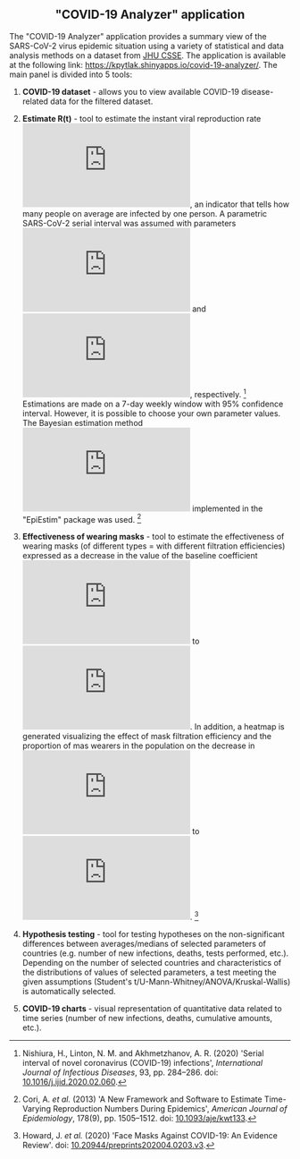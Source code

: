 ## <center>"COVID-19 Analyzer" application</center>
The "COVID-19 Analyzer" application provides a summary view of the SARS-CoV-2 virus epidemic situation using a variety of statistical and data analysis methods on a dataset from [JHU CSSE](https://github.com/CSSEGISandData/COVID-19). The application is available at the following link: https://kpytlak.shinyapps.io/covid-19-analyzer/. The main panel is divided into 5 tools:

 1. **COVID-19 dataset** - allows you to view available COVID-19 disease-related data for the filtered dataset.

 2. **Estimate R(t)** - tool to estimate the instant viral reproduction rate ![equation](https://latex.codecogs.com/gif.latex?R%28t%29), an indicator that tells how many people on average are infected by one person. A parametric SARS-CoV-2 serial interval was assumed with parameters ![equation](https://latex.codecogs.com/gif.latex?%5Cmu_%7BSI%7D%20%3D%204.8) and ![equation](https://latex.codecogs.com/gif.latex?%5Csigma_%7BSI%7D%20%3D%202.3), respectively. [^1] Estimations are made on a 7-day weekly window with 95% confidence interval. However, it is possible to choose your own parameter values. The Bayesian estimation method ![equation](https://latex.codecogs.com/gif.latex?R%28t%29) implemented in the "EpiEstim" package was used. [^2]
 3. **Effectiveness of wearing masks** - tool to estimate the effectiveness of wearing masks (of different types = with different filtration efficiencies) expressed as a decrease in the value of the baseline coefficient ![equation](https://latex.codecogs.com/gif.latex?R_0) to ![equation](https://latex.codecogs.com/gif.latex?R_e). In addition, a heatmap is generated visualizing the effect of mask filtration efficiency and the proportion of mas wearers in the population on the decrease in ![equation](https://latex.codecogs.com/gif.latex?R_0) to ![equation](https://latex.codecogs.com/gif.latex?R_e). [^3]
 4.   **Hypothesis testing** - tool for testing hypotheses on the non-significant differences between averages/medians of selected parameters of countries (e.g. number of new infections, deaths, tests performed, etc.). Depending on the number of selected countries and characteristics of the distributions of values of selected parameters, a test meeting the given assumptions (Student's t/U-Mann-Whitney/ANOVA/Kruskal-Wallis) is automatically selected.
 5. **COVID-19 charts** - visual representation of quantitative data related to time series (number of new infections, deaths, cumulative amounts, etc.).


[^1]: Nishiura, H., Linton, N. M. and Akhmetzhanov, A. R. (2020) 'Serial interval of novel coronavirus (COVID-19) infections', _International Journal of Infectious Diseases_, 93, pp. 284–286. doi: [10.1016/j.ijid.2020.02.060](https://doi.org/10.1016/j.ijid.2020.02.060).
[^2]: Cori, A. _et al._ (2013) 'A New Framework and Software to Estimate Time-Varying Reproduction Numbers During Epidemics', _American Journal of Epidemiology_, 178(9), pp. 1505–1512. doi: [10.1093/aje/kwt133](https://doi.org/10.1093/aje/kwt133).
[^3]: Howard, J. _et al._ (2020) 'Face Masks Against COVID-19: An Evidence Review'. doi: [10.20944/preprints202004.0203.v3](https://doi.org/10.20944/preprints202004.0203.v3).
